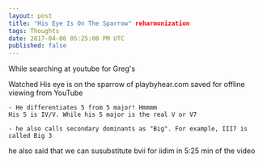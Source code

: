 ```yaml
---
layout: post
title: "His Eye Is On The Sparrow" reharmonization
tags: Thoughts
date: 2017-04-06 05:25:00 PM UTC
published: false
---
```


<!-- April 7, 2017 01:25:00 AM Philippine Time -->

While searching at youtube for Greg's 


<!--more-->


Watched His eye is on the sparrow of playbyhear.com saved for offline viewing from YouTube

	- He differentiates 5 from 5 major! Hmmmm
	His 5 is IV/V. While his 5 major is the real V or V7
	
	- he also calls secondary dominants as "Big". For example, III7 is called Big 3

he also said that we can susubstitute bvii for iidim in 5:25 min of the video

